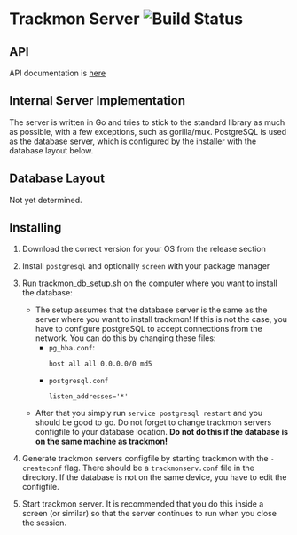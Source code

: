 # Trackmon Server ![Build Status][build]

## API
API documentation is [here](https://github.com/trackmon/trackmon-api)

## Internal Server Implementation
The server is written in Go and tries to stick to the standard library as much as possible, with a few exceptions, such as gorilla/mux.
PostgreSQL is used as the database server, which is configured by the installer with the database layout below.

## Database Layout
Not yet determined.


## Installing
1. Download the correct version for your OS from the release section
2. Install `postgresql` and optionally `screen` with your package manager
3. Run trackmon_db_setup.sh on the computer where you want to install the database:  
    * The setup assumes that the database server is the same as the server where you want to install trackmon! If this is not the case, you have to configure postgreSQL to accept connections from the network. You can do this by changing these files:  
      * `pg_hba.conf`:  
          ```
          host all all 0.0.0.0/0 md5
          ```  
      * `postgresql.conf`  
          ```
          listen_addresses='*'
          ```  
    * After that you simply run `service postgresql restart` and you should be good to go. Do not forget to change trackmon servers configfile to your database location. **Do not do this if the database is on the same machine as trackmon!**  

4. Generate trackmon servers configfile by starting trackmon with the `-createconf` flag. There should be a `trackmonserv.conf` file in the directory. If the database is not on the same device, you have to edit the configfile.
5. Start trackmon server. It is recommended that you do this inside a screen (or similar) so that the server continues to run when you close the session.

[build]: https://api.travis-ci.org/trackmon/trackmon-server.svg?branch=master
